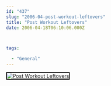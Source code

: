 ```yaml
---
id: "437"
slug: "2006-04-post-workout-leftovers"
title: "Post Workout Leftovers"
date: 2006-04-18T06:10:06.000Z



tags:

  - "General"
---
```

<div class="sqs-html-content">
  <div style="float: left; margin-right: 10px; margin-bottom: 10px;"> <a href="http://www.flickr.com/photos/mclazarus/130708078/" title="Post Workout Leftovers"><img src="http://static.flickr.com/47/130708078_2bcda9525c_m.jpg" alt="Post Workout Leftovers" style="border: solid 2px #000000;" /></a>
</div>
<p><br clear="all" /></p>
</div>
